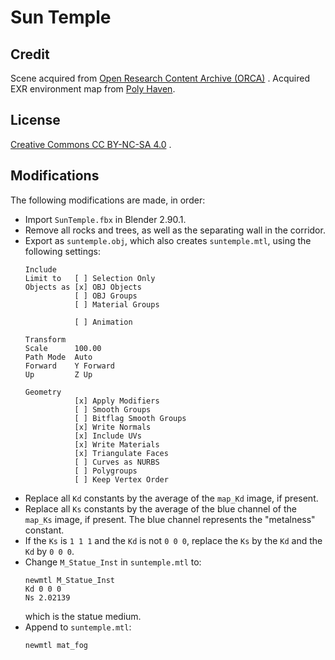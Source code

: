 # Sun Temple

## Credit

Scene acquired
from [Open Research Content Archive (ORCA)](https://developer.nvidia.com/ue4-sun-temple)
. Acquired EXR environment map from [Poly Haven](https://polyhaven.com/).

## License

[Creative Commons CC BY-NC-SA 4.0](https://creativecommons.org/licenses/by-nc-sa/4.0/)
.

## Modifications

The following modifications are made, in order:

* Import `SunTemple.fbx` in Blender 2.90.1.
* Remove all rocks and trees, as well as the separating wall in the corridor.
* Export as `suntemple.obj`, which also creates `suntemple.mtl`, using the
  following settings:
  ```
  Include
  Limit to   [ ] Selection Only
  Objects as [x] OBJ Objects
             [ ] OBJ Groups 
             [ ] Material Groups
    
             [ ] Animation
    
  Transform
  Scale      100.00
  Path Mode  Auto
  Forward    Y Forward
  Up         Z Up
    
  Geometry
             [x] Apply Modifiers
             [ ] Smooth Groups
             [ ] Bitflag Smooth Groups
             [x] Write Normals
             [x] Include UVs
             [x] Write Materials
             [x] Triangulate Faces
             [ ] Curves as NURBS
             [ ] Polygroups
             [ ] Keep Vertex Order
  ```
* Replace all `Kd` constants by the average of the `map_Kd` image, if present.
* Replace all `Ks` constants by the average of the blue channel of the `map_Ks`
  image, if present. The blue channel represents the "metalness" constant.
* If the `Ks` is `1 1 1` and the `Kd` is not `0 0 0`, replace the `Ks` by
  the `Kd` and the `Kd` by `0 0 0`.
* Change `M_Statue_Inst` in `suntemple.mtl` to:
  ```
  newmtl M_Statue_Inst
  Kd 0 0 0
  Ns 2.02139
  ```
  which is the statue medium.
* Append to `suntemple.mtl`:
  ```
  newmtl mat_fog
  ```
